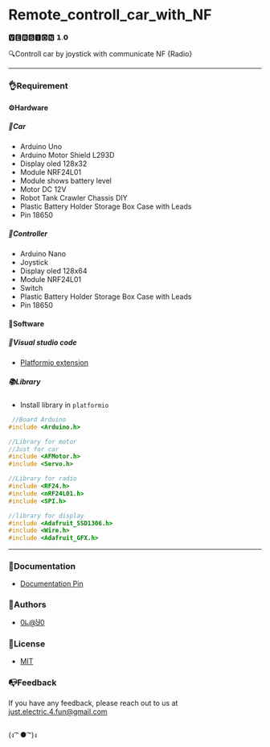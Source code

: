 
# Remote_controll_car_with_NF
🆅🅴🆁🆂🅸🅾🅽 𝟭.𝟬

🔍Controll car by joystick with communicate NF {Radio}

---
### 👌Requirement
####  ⚙️Hardware
##### 🧩Car
- Arduino Uno
- Arduino Motor Shield L293D
- Display oled 128x32
- Module NRF24L01
- Module shows battery level
- Motor DC 12V
- Robot Tank Crawler Chassis DIY
- Plastic Battery Holder Storage Box Case with Leads
- Pin 18650
##### 🧩Controller
- Arduino Nano
- Joystick
- Display oled 128x64
- Module NRF24L01
- Switch
- Plastic Battery Holder Storage Box Case with Leads
- Pin 18650
#### 💾Software

##### 👑Visual studio code

- [Platformio extension](https://platformio.org/) 

##### 📚Library

- Install library in `platformio`

```C
 //Board Arduino 
#include <Arduino.h>

//Library for motor
//Just for car
#include <AFMotor.h>
#include <Servo.h>

//Library for radio
#include <RF24.h>
#include <nRF24L01.h>
#include <SPI.h>

//library for display
#include <Adafruit_SSD1306.h>
#include <Wire.h>
#include <Adafruit_GFX.h>

```
---
### 📝Documentation 
- [Documentation Pin](./Doc/Pin.docx)


### 🤖Authors 
- [0ᖺ@Ⴘ0](https://github.com/ThaiThanhDuy)

### 🧾License 
- [MIT](./LICENSE)

### 📭Feedback 
If you have any feedback, please reach out to us at just.electric.4.fun@gmail.com
```af-bug
```
(ง ͡ᵔ ● ͡ᵔ)ง
